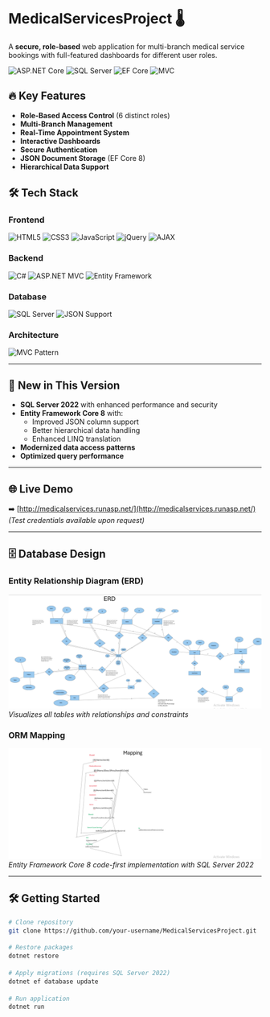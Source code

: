 # MedicalServicesProject 🌡️

A **secure, role-based** web application for multi-branch medical service bookings with full-featured dashboards for different user roles.

![ASP.NET Core](https://img.shields.io/badge/.NET-8-512BD4?logo=dotnet)
![SQL Server](https://img.shields.io/badge/SQL_Server-2022-CC2927?logo=microsoft-sql-server)
![EF Core](https://img.shields.io/badge/Entity_Framework-8-512BD4?logo=dotnet)
![MVC](https://img.shields.io/badge/Architecture-MVC-5C2D91?logo=aspnet)

## 🔥 Key Features

- **Role-Based Access Control** (6 distinct roles)
- **Multi-Branch Management**
- **Real-Time Appointment System**
- **Interactive Dashboards**
- **Secure Authentication**
- **JSON Document Storage** (EF Core 8)
- **Hierarchical Data Support**

## 🛠 Tech Stack

### Frontend  
![HTML5](https://img.shields.io/badge/HTML5-E34F26?logo=html5&logoColor=white)
![CSS3](https://img.shields.io/badge/CSS3-1572B6?logo=css3&logoColor=white)
![JavaScript](https://img.shields.io/badge/JavaScript-F7DF1E?logo=javascript&logoColor=black)
![jQuery](https://img.shields.io/badge/jQuery-0769AD?logo=jquery&logoColor=white)
![AJAX](https://img.shields.io/badge/AJAX-Asynchronous-238636)

### Backend  
![C#](https://img.shields.io/badge/C%23-239120?logo=c-sharp&logoColor=white)
![ASP.NET MVC](https://img.shields.io/badge/ASP.NET_MVC-8-512BD4?logo=aspnet)
![Entity Framework](https://img.shields.io/badge/Entity_Framework_Core-8.0-512BD4?logo=dotnet)

### Database  
![SQL Server](https://img.shields.io/badge/Microsoft_SQL_Server-2022-CC2927?logo=microsoft-sql-server)
![JSON Support](https://img.shields.io/badge/JSON-Native_Support-000000?logo=json)

### Architecture  
![MVC Pattern](https://img.shields.io/badge/Pattern-MVC-5C2D91?logo=aspnet)

---

## 🚀 New in This Version

- **SQL Server 2022** with enhanced performance and security
- **Entity Framework Core 8** with:
  - Improved JSON column support
  - Better hierarchical data handling
  - Enhanced LINQ translation
- **Modernized data access patterns**
- **Optimized query performance**

---

## 🌐 Live Demo

➡️ [http://medicalservices.runasp.net/](http://medicalservices.runasp.net/)  
*(Test credentials available upon request)*

---

## 🗄 Database Design

### Entity Relationship Diagram (ERD)
![ERD Diagram](images/ERD.png)  
*Visualizes all tables with relationships and constraints*

### ORM Mapping
![Mapping Diagram](images/Mappingpng.png)  
*Entity Framework Core 8 code-first implementation with SQL Server 2022*

---

## 🛠 Getting Started

```bash
# Clone repository
git clone https://github.com/your-username/MedicalServicesProject.git

# Restore packages
dotnet restore

# Apply migrations (requires SQL Server 2022)
dotnet ef database update

# Run application
dotnet run
